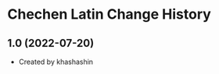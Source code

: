 Chechen Latin Change History
====================

1.0 (2022-07-20)
----------------
* Created by khashashin
